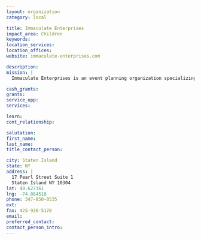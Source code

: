 ```yaml
---
layout: organization
category: local

title: Immaculate Enterprises
impact_area: Children
keywords: 
location_services: 
location_offices: 
website: immaculate-enterprises.com

description: 
mission: |
  Immaculate Enterprises is an event planning organization specializing in creating events to promote postive self esteem and image in schools.

cash_grants: 
grants: 
service_opp: 
services: 

learn: 
cont_relationship: 

salutation: 
first_name: 
last_name: 
title_contact_person: 

city: Staten Island
state: NY
address: |
  17 Pearl Street Suite 1   
  Staten Island NY 10304
lat: 40.627361
lng: -74.084518
phone: 347-850-0535
ext: 
fax: 425-930-5178
email: 
preferred_contact: 
contact_person_intro: 
---
```

